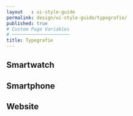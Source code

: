 ```yaml
---
layout   : ui-style-guide
permalink: design/ui-style-guide/typografie/
published: true
# Custom Page Variables
# ─────────────────────
title: Typografie
---
```



Smartwatch
----------




Smartphone
----------



Website
-------
